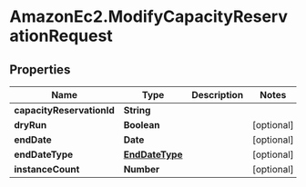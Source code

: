 # AmazonEc2.ModifyCapacityReservationRequest

## Properties

Name | Type | Description | Notes
------------ | ------------- | ------------- | -------------
**capacityReservationId** | **String** |  | 
**dryRun** | **Boolean** |  | [optional] 
**endDate** | **Date** |  | [optional] 
**endDateType** | [**EndDateType**](EndDateType.md) |  | [optional] 
**instanceCount** | **Number** |  | [optional] 


